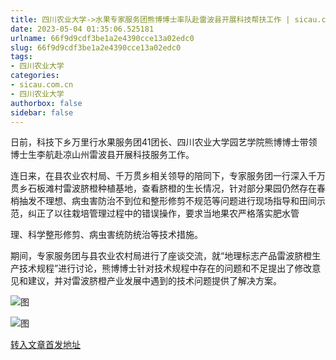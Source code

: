 ```yaml
---
title: 四川农业大学->水果专家服务团熊博博士率队赴雷波县开展科技帮扶工作 | sicau.com.cn
date: 2023-05-04 01:35:06.525181
urlname: 66f9d9cdf3be1a2e4390cce13a02edc0
slug: 66f9d9cdf3be1a2e4390cce13a02edc0
tags: 
- 四川农业大学
categories:
- sicau.com.cn
- 四川农业大学
authorbox: false
sidebar: false
---
```

日前，科技下乡万里行水果服务团41团长、四川农业大学园艺学院熊博博士带领博士生李航赴凉山州雷波县开展科技服务工作。

连日来，在县农业农村局、千万贯乡相关领导的陪同下，专家服务团一行深入千万贯乡石板滩村雷波脐橙种植基地，查看脐橙的生长情况，针对部分果园仍然存在春梢抽发不理想、病虫害防治不到位和整形修剪不规范等问题进行现场指导和田间示范，纠正了以往栽培管理过程中的错误操作，要求当地果农严格落实肥水管
<!--more-->
理、科学整形修剪、病虫害统防统治等技术措施。

期间，专家服务团与县农业农村局进行了座谈交流，就“地理标志产品雷波脐橙生产技术规程”进行讨论，熊博博士针对技术规程中存在的问题和不足提出了修改意见和建议，并对雷波脐橙产业发展中遇到的技术问题提供了解决方案。

![图](https://news.sicau.edu.cn/__local/1/6A/98/120BA34199E6D09FF856ED3E6BC_B5B36DE0_16DEE0.png)

![图](https://news.sicau.edu.cn/__local/2/7C/C2/FCB537320F4FD7E761D38D67BCD_D4BAD7B8_1BDDA9.png)

[转入文章首发地址](https://news.sicau.edu.cn/info/1078/72060.htm)